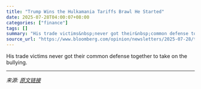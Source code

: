 ```yaml
---
title: "Trump Wins the Hulkamania Tariffs Brawl He Started"
date: 2025-07-28T04:00:07+08:00
categories: ["finance"]
tags: []
summary: "His trade victims&nbsp;never got their&nbsp;common defense together to take on the bullying."
source_url: "https://www.bloomberg.com/opinion/newsletters/2025-07-28/trump-wins-the-hulkamania-tariffs-brawl-he-started"
---
```


His trade victims&nbsp;never got their&nbsp;common defense together to take on the bullying.

---

*来源: [原文链接](https://www.bloomberg.com/opinion/newsletters/2025-07-28/trump-wins-the-hulkamania-tariffs-brawl-he-started)*
